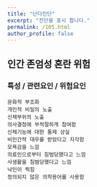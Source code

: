 ```yaml
---
title: "난다진단"
excerpt: "진단을 표시 합니다."
permalink: /105.html
author_profile: false
---
```

## 인간 존엄성 혼란 위험



### 특성 / 관련요인 / 위험요인

>                

    문화적 부조화
    개인적 비밀의 노출
    신체부위의 노출
    의사결정에 부적절하게 참여함
    신체기능에 대한 통제 상실
    비인간적 대우를 받았다고 지각함
    모욕감을 느낌
    의료인으로부터 침범당했다고 느낌
    사생활을 침범당했다고 느낌
    낙인이 찍힘
    정의되지 않은 의학용어를 사용함
